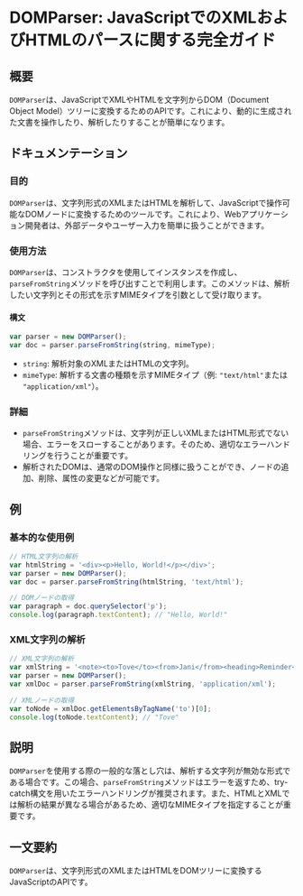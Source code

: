 <!--
Meta Description: # DOMParser: JavaScriptでのXMLおよびHTMLのパースに関する完全ガイド ## 概要 `DOMParser`は、JavaScriptでXMLやHTMLを文字列からDOM（Document Object Model）ツリーに変換するためのAPIです。これにより、動的に生成された...
Meta Keywords: var, domparser, parsefromstring, parser, javascript
-->

# DOMParser: JavaScriptでのXMLおよびHTMLのパースに関する完全ガイド

## 概要
`DOMParser`は、JavaScriptでXMLやHTMLを文字列からDOM（Document Object Model）ツリーに変換するためのAPIです。これにより、動的に生成された文書を操作したり、解析したりすることが簡単になります。

## ドキュメンテーション
### 目的
`DOMParser`は、文字列形式のXMLまたはHTMLを解析して、JavaScriptで操作可能なDOMノードに変換するためのツールです。これにより、Webアプリケーション開発者は、外部データやユーザー入力を簡単に扱うことができます。

### 使用方法
`DOMParser`は、コンストラクタを使用してインスタンスを作成し、`parseFromString`メソッドを呼び出すことで利用します。このメソッドは、解析したい文字列とその形式を示すMIMEタイプを引数として受け取ります。

#### 構文
```javascript
var parser = new DOMParser();
var doc = parser.parseFromString(string, mimeType);
```

- `string`: 解析対象のXMLまたはHTMLの文字列。
- `mimeType`: 解析する文書の種類を示すMIMEタイプ（例: `"text/html"`または `"application/xml"`）。

### 詳細
- `parseFromString`メソッドは、文字列が正しいXMLまたはHTML形式でない場合、エラーをスローすることがあります。そのため、適切なエラーハンドリングを行うことが重要です。
- 解析されたDOMは、通常のDOM操作と同様に扱うことができ、ノードの追加、削除、属性の変更などが可能です。

## 例
### 基本的な使用例
```javascript
// HTML文字列の解析
var htmlString = '<div><p>Hello, World!</p></div>';
var parser = new DOMParser();
var doc = parser.parseFromString(htmlString, 'text/html');

// DOMノードの取得
var paragraph = doc.querySelector('p');
console.log(paragraph.textContent); // "Hello, World!"
```

### XML文字列の解析
```javascript
// XML文字列の解析
var xmlString = '<note><to>Tove</to><from>Jani</from><heading>Reminder</heading><body>Don\'t forget me this weekend!</body></note>';
var parser = new DOMParser();
var xmlDoc = parser.parseFromString(xmlString, 'application/xml');

// XMLノードの取得
var toNode = xmlDoc.getElementsByTagName('to')[0];
console.log(toNode.textContent); // "Tove"
```

## 説明
`DOMParser`を使用する際の一般的な落とし穴は、解析する文字列が無効な形式である場合です。この場合、`parseFromString`メソッドはエラーを返すため、try-catch構文を用いたエラーハンドリングが推奨されます。また、HTMLとXMLでは解析の結果が異なる場合があるため、適切なMIMEタイプを指定することが重要です。

## 一文要約
`DOMParser`は、文字列形式のXMLまたはHTMLをDOMツリーに変換するJavaScriptのAPIです。